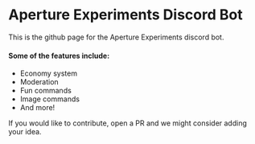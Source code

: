 # Aperture Experiments Discord Bot

This is the github page for the Aperture Experiments discord bot.

#### Some of the features include:

- Economy system
- Moderation
- Fun commands
- Image commands
- And more!

If you would like to contribute, open a PR and we might consider adding your idea.
